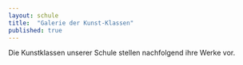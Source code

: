 ```yaml
---
layout: schule
title:  "Galerie der Kunst-Klassen"
published: true
---
```



Die Kunstklassen unserer Schule stellen nachfolgend ihre Werke vor. 

